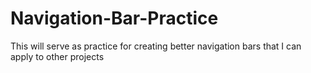 # Navigation-Bar-Practice
This will serve as practice for creating better navigation bars that I can apply to other projects
